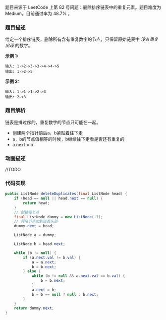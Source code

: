 题目来源于 LeetCode 上第 82 号问题：删除排序链表中的重复元素。题目难度为 Medium，目前通过率为 48.7% 。

### 题目描述

给定一个排序链表，删除所有含有重复数字的节点，只保留原始链表中 *没有重复出现* 的数字。

**示例 1:**

```
输入: 1->2->3->3->4->4->5
输出: 1->2->5
```

**示例 2:**

```
输入: 1->1->1->2->3
输出: 2->3
```

### 题目解析

链表是排过序的，重复数字的节点只可能在一起。

- 创建两个指针前后a，b紧贴着往下走
- a，b的节点值相等的时候，b继续往下走看是否还有重复的
- a.next = b

### 动画描述

//TODO

### 代码实现

```java
public ListNode deleteDuplicates(final ListNode head) {
    if (head == null || head.next == null) {
        return head;
    }
    // 创建哑节点
    final ListNode dummy = new ListNode(-1);
    // 将哑节点加到链表头部
    dummy.next = head;

    ListNode a = dummy;

    ListNode b = head.next;

    while (b != null) {
        if (a.next.val != b.val) {
            a = a.next;
            b = b.next;
        } else {
            while (b != null && a.next.val == b.val) {
                b = b.next;
            }
            a.next = b;
            b = b == null ? null : b.next;
        }
    }
    return dummy.next;
}
```

